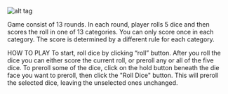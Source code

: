 
![alt tag](http://shaundawson.github.io/mockup/BoostrapLayout.png "Yahtzee Bootstrap Mockup")

Game consist of 13 rounds. In each round, player rolls 5 dice and then scores the roll in one of 13 categories. You can only score once in each category. The score is determined by a different rule for each category. 

HOW TO PLAY
To start, roll dice by clicking “roll” button.  After you roll the dice you can either score the current roll, or preroll any or all of the five dice. 
To preroll some of the dice, click on the hold button beneath the die face you want to preroll, then click the "Roll Dice" button. This will preroll the selected dice, leaving the unselected ones unchanged. 

